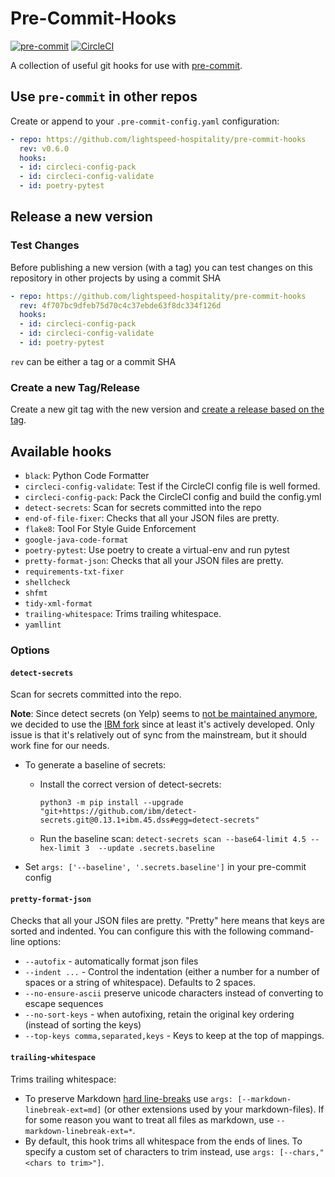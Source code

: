# Pre-Commit-Hooks

[![pre-commit](https://img.shields.io/badge/pre--commit-enabled-brightgreen?logo=pre-commit&logoColor=white)](https://github.com/pre-commit/pre-commit)
[![CircleCI](https://circleci.com/gh/lightspeed-hospitality/pre-commit-hooks.svg?style=svg&circle-token=ad9a82293e27bd8777c3e8b3f81ddbdb95b217f3)](https://circleci.com/gh/lightspeed-hospitality/pre-commit-hooks)

A collection of useful git hooks for use with [pre-commit](https://pre-commit.com/).

## Use `pre-commit` in other repos

Create or append to your `.pre-commit-config.yaml` configuration:

```yaml
- repo: https://github.com/lightspeed-hospitality/pre-commit-hooks
  rev: v0.6.0
  hooks:
  - id: circleci-config-pack
  - id: circleci-config-validate
  - id: poetry-pytest
```

## Release a new version

### Test Changes

Before publishing a new version (with a tag) you can test changes on this repository in other projects by using a commit SHA

```yaml
- repo: https://github.com/lightspeed-hospitality/pre-commit-hooks
  rev: 4f707bc9dfeb75d70c4c37ebde63f8dc334f126d
  hooks:
  - id: circleci-config-pack
  - id: circleci-config-validate
  - id: poetry-pytest
```

`rev` can be either a tag or a commit SHA

### Create a new Tag/Release

Create a new git tag with the new version and [create a release based on the tag](https://github.com/lightspeed-hospitality/pre-commit-hooks/releases/new).

## Available hooks

- `black`: Python Code Formatter
- `circleci-config-validate`: Test if the CircleCI config file is well formed.
- `circleci-config-pack`: Pack the CircleCI config and build the config.yml
- `detect-secrets`: Scan for secrets committed into the repo
- `end-of-file-fixer`: Checks that all your JSON files are pretty.
- `flake8`: Tool For Style Guide Enforcement
- `google-java-code-format`
- `poetry-pytest`: Use poetry to create a virtual-env and run pytest
- `pretty-format-json`: Checks that all your JSON files are pretty.
- `requirements-txt-fixer`
- `shellcheck`
- `shfmt`
- `tidy-xml-format`
- `trailing-whitespace`: Trims trailing whitespace.
- `yamllint`

### Options

#### `detect-secrets`

Scan for secrets committed into the repo.

**Note**: Since detect secrets (on Yelp) seems to [not be maintained anymore](https://github.com/Yelp/detect-secrets/issues/473),
we decided to use the [IBM fork](https://github.com/IBM/detect-secrets) since at least it's actively developed. Only issue is that it's
relatively out of sync from the mainstream, but it should work fine for our needs.

- To generate a baseline of secrets:
  - Install the correct version of detect-secrets:

      ```console
      python3 -m pip install --upgrade "git+https://github.com/ibm/detect-secrets.git@0.13.1+ibm.45.dss#egg=detect-secrets"
      ```

  - Run the baseline scan: `detect-secrets scan --base64-limit 4.5 --hex-limit 3  --update .secrets.baseline`
- Set `args: ['--baseline', '.secrets.baseline']` in your pre-commit config

#### `pretty-format-json`

Checks that all your JSON files are pretty.  "Pretty"
here means that keys are sorted and indented.  You can configure this with
the following command-line options:

- `--autofix` - automatically format json files
- `--indent ...` - Control the indentation (either a number for a number of spaces or a string of whitespace).  Defaults to 2 spaces.
- `--no-ensure-ascii` preserve unicode characters instead of converting to escape sequences
- `--no-sort-keys` - when autofixing, retain the original key ordering (instead of sorting the keys)
- `--top-keys comma,separated,keys` - Keys to keep at the top of mappings.

#### `trailing-whitespace`

Trims trailing whitespace:

- To preserve Markdown [hard line-breaks](https://github.github.com/gfm/#hard-line-break)
  use `args: [--markdown-linebreak-ext=md]` (or other extensions used
  by your markdown-files).  If for some reason you want to treat all files
  as markdown, use `--markdown-linebreak-ext=*`.
- By default, this hook trims all whitespace from the ends of lines.
    To specify a custom set of characters to trim instead, use `args: [--chars,"<chars to trim>"]`.
